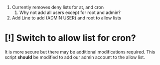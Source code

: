 1. Currently removes deny lists for at, and cron 
   1. Why not add all users except for root and admin?
2. Add Line to add (ADMIN USER) and root to allow lists



# [!] Switch to allow list for cron? 
It is more secure but there may be additional modifications required. This script **should** be modified to add our admin account to the allow list.
